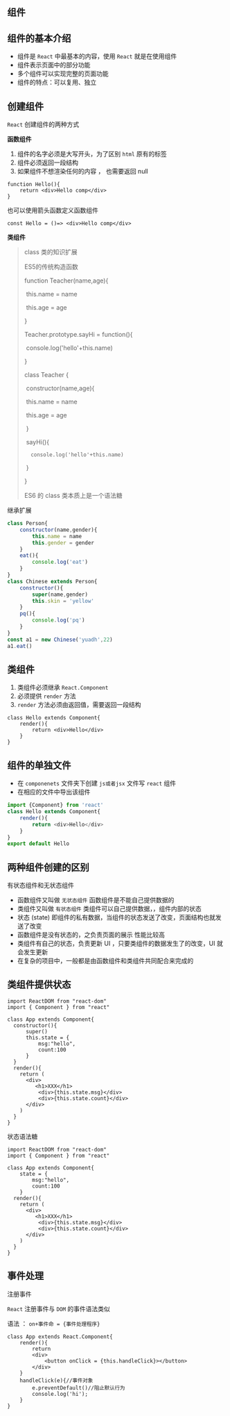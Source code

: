## 组件

## 组件的基本介绍

- 组件是 `React` 中最基本的内容，使用 `React` 就是在使用组件
- 组件表示页面中的部分功能
- 多个组件可以实现完整的页面功能
- 组件的特点：可以复用、独立



## 创建组件

`React` 创建组件的两种方式

**函数组件**

1. 组件的名字必须是大写开头，为了区别 `html` 原有的标签
2. 组件必须返回一段结构
3. 如果组件不想渲染任何的内容 ， 也需要返回 null 

```react
function Hello(){
    return <div>Hello comp</div>
}
```

也可以使用箭头函数定义函数组件

```react
const Hello = ()=> <div>Hello comp</div>
```



**类组件**

> class 类的知识扩展
>
> ES5的传统构造函数
>
> function Teacher(name,age){
>
> ​	this.name = name
>
> ​	this.age = age
>
> }
>
> Teacher.prototype.sayHi = function(){
>
> ​	console.log('hello'+this.name)
>
> }
>
> class Teacher {
>
> ​	constructor(name,age){
>
> ​		this.name = name
>
> ​		this.age = age
>
> ​	}
>
> ​	sayHi(){
>
>  		console.log('hello'+this.name)
>
> ​	}
>
> }
>
> ES6 的 class 类本质上是一个语法糖

继承扩展

```js
class Person{
    constructor(name,gender){
        this.name = name
        this.gender = gender
    }
    eat(){
        console.log('eat')
    }
}
class Chinese extends Person{
    constructor(){
        super(name,gender)
    	this.skin = 'yellow'
    }
    pq(){
        console.log('pq')
    }
}
const a1 = new Chinese('yuadh',22)
a1.eat()
```



## 类组件

1. 类组件必须继承 `React.Component`
2. 必须提供 `render` 方法
3. `render` 方法必须由返回值，需要返回一段结构

```react
class Hello extends Component{
    render(){
        return <div>Hello</div>
    }
}
```





## 组件的单独文件

- 在 `componenets` 文件夹下创建 `js或者jsx` 文件写 `react` 组件
- 在相应的文件中导出该组件 

```js
import {Component} from 'react' 
class Hello extends Component{
    render(){
        return <div>Hello</div>
    }
}
export default Hello
```

## 两种组件创建的区别

有状态组件和无状态组件

- 函数组件又叫做 `无状态组件` 函数组件是不能自己提供数据的
- 类组件又叫做 `有状态组件` 类组件可以自己提供数据，，组件内部的状态
- 状态 (state) 即组件的私有数据，当组件的状态发送了改变，页面结构也就发送了改变
- 函数组件是没有状态的，之负责页面的展示 性能比较高
- 类组件有自己的状态，负责更新 UI ，只要类组件的数据发生了的改变，UI 就会发生更新
- 在复杂的项目中，一般都是由函数组件和类组件共同配合来完成的



## 类组件提供状态

```react
import ReactDOM from "react-dom"
import { Component } from "react"

class App extends Component{
  constructor(){
      super()
      this.state = {
          msg:"hello",
          count:100
      }
  }
  render(){
    return (
      <div>
         <h1>XXX</h1>
          <div>{this.state.msg}</div>
          <div>{this.state.count}</div>
      </div>
    )
  } 
}
```

状态语法糖

```react
import ReactDOM from "react-dom"
import { Component } from "react"

class App extends Component{
	state = {
        msg:"hello",
        count:100
    }
  render(){
    return (
      <div>
         <h1>XXX</h1>
          <div>{this.state.msg}</div>
          <div>{this.state.count}</div>
      </div>
    )
  } 
}
```



## 事件处理

注册事件 

`React` 注册事件与 `DOM` 的事件语法类似

语法 ： `on+事件命 = {事件处理程序}`

```react
class App extends React.Component{
    render(){
        return 
        <div>
        	<button onClick = {this.handleClick}></button>	
        </div>
    }
    handleClick(e){//事件对象
        e.preventDefault()//阻止默认行为
        console.log('hi');
    }
}
```























